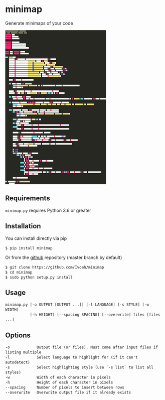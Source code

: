 # minimap

Generate minimaps of your code

![example](https://raw.githubusercontent.com/Ivoah/minimap/master/minimap.png)

## Requirements

`minimap.py` requires Python 3.6 or greater

## Installation
You can install directly via pip
```shell
$ pip install minimap
```

Or from the [github](https://github.com/Ivoah/minimap) repository (master branch by default)
```shell
$ git clone https://github.com/Ivoah/minimap
$ cd minimap
$ sudo python setup.py install
```

## Usage

```
minimap.py [-o OUTPUT [OUTPUT ...]] [-l LANGUAGE] [-s STYLE] [-w WIDTH]
           [-h HEIGHT] [--spacing SPACING] [--overwrite] files [files ...]
```

## Options

```
-o            Output file (or files). Must come after input files if listing multiple
-l            Select language to highlight for (if it can't autodetect)
-s            Select highlighting style (use `-s list` to list all styles)
-w            Width of each character in pixels
-h            Height of each character in pixels
--spacing     Number of pixels to insert between rows
--overwrite   Overwrite output file if it already exists
```
